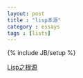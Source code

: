 ```yaml
---
layout: post
title : "lisp本源"
category : essays
tags : [lists]
---
```

{% include JB/setup %}

[Lisp之根源](http://daiyuwen.freeshell.org/gb/rol/roots_of_lisp.html)
